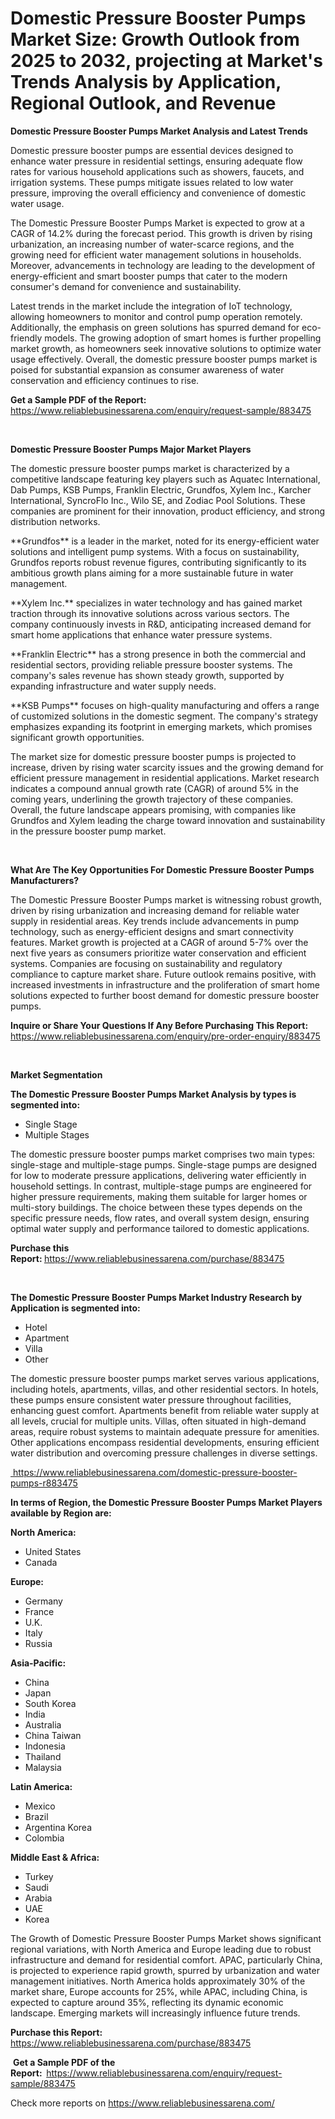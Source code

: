 <p><h1>Domestic Pressure Booster Pumps Market Size: Growth Outlook from 2025 to 2032, projecting at Market's Trends Analysis by Application, Regional Outlook, and Revenue</h1></p><p><strong>Domestic Pressure Booster Pumps Market Analysis and Latest Trends</strong></p>
<p><p>Domestic pressure booster pumps are essential devices designed to enhance water pressure in residential settings, ensuring adequate flow rates for various household applications such as showers, faucets, and irrigation systems. These pumps mitigate issues related to low water pressure, improving the overall efficiency and convenience of domestic water usage. </p><p>The Domestic Pressure Booster Pumps Market is expected to grow at a CAGR of 14.2% during the forecast period. This growth is driven by rising urbanization, an increasing number of water-scarce regions, and the growing need for efficient water management solutions in households. Moreover, advancements in technology are leading to the development of energy-efficient and smart booster pumps that cater to the modern consumer's demand for convenience and sustainability.</p><p>Latest trends in the market include the integration of IoT technology, allowing homeowners to monitor and control pump operation remotely. Additionally, the emphasis on green solutions has spurred demand for eco-friendly models. The growing adoption of smart homes is further propelling market growth, as homeowners seek innovative solutions to optimize water usage effectively. Overall, the domestic pressure booster pumps market is poised for substantial expansion as consumer awareness of water conservation and efficiency continues to rise.</p></p>
<p><strong>Get a Sample PDF of the Report:&nbsp;</strong> <a href="https://www.reliablebusinessarena.com/enquiry/request-sample/883475?utm_campaign=3024&utm_medium=2&utm_source=Github&utm_content=ia&utm_term=10042025&utm_id=domestic-pressure-booster-pumps">https://www.reliablebusinessarena.com/enquiry/request-sample/883475</a></p>
<p>&nbsp;</p>
<p><strong>Domestic Pressure Booster Pumps Major Market Players</strong></p>
<p><p>The domestic pressure booster pumps market is characterized by a competitive landscape featuring key players such as Aquatec International, Dab Pumps, KSB Pumps, Franklin Electric, Grundfos, Xylem Inc., Karcher International, SyncroFlo Inc., Wilo SE, and Zodiac Pool Solutions. These companies are prominent for their innovation, product efficiency, and strong distribution networks.</p><p>**Grundfos** is a leader in the market, noted for its energy-efficient water solutions and intelligent pump systems. With a focus on sustainability, Grundfos reports robust revenue figures, contributing significantly to its ambitious growth plans aiming for a more sustainable future in water management.</p><p>**Xylem Inc.** specializes in water technology and has gained market traction through its innovative solutions across various sectors. The company continuously invests in R&D, anticipating increased demand for smart home applications that enhance water pressure systems. </p><p>**Franklin Electric** has a strong presence in both the commercial and residential sectors, providing reliable pressure booster systems. The company's sales revenue has shown steady growth, supported by expanding infrastructure and water supply needs.</p><p>**KSB Pumps** focuses on high-quality manufacturing and offers a range of customized solutions in the domestic segment. The company's strategy emphasizes expanding its footprint in emerging markets, which promises significant growth opportunities.</p><p>The market size for domestic pressure booster pumps is projected to increase, driven by rising water scarcity issues and the growing demand for efficient pressure management in residential applications. Market research indicates a compound annual growth rate (CAGR) of around 5% in the coming years, underlining the growth trajectory of these companies. Overall, the future landscape appears promising, with companies like Grundfos and Xylem leading the charge toward innovation and sustainability in the pressure booster pump market.</p></p>
<p>&nbsp;</p>
<p><strong>What Are The Key Opportunities For Domestic Pressure Booster Pumps Manufacturers?</strong></p>
<p><p>The Domestic Pressure Booster Pumps market is witnessing robust growth, driven by rising urbanization and increasing demand for reliable water supply in residential areas. Key trends include advancements in pump technology, such as energy-efficient designs and smart connectivity features. Market growth is projected at a CAGR of around 5-7% over the next five years as consumers prioritize water conservation and efficient systems. Companies are focusing on sustainability and regulatory compliance to capture market share. Future outlook remains positive, with increased investments in infrastructure and the proliferation of smart home solutions expected to further boost demand for domestic pressure booster pumps.</p></p>
<p><strong>Inquire or Share Your Questions If Any Before Purchasing This Report:</strong> <a href="https://www.reliablebusinessarena.com/enquiry/pre-order-enquiry/883475?utm_campaign=3024&utm_medium=2&utm_source=Github&utm_content=ia&utm_term=10042025&utm_id=domestic-pressure-booster-pumps">https://www.reliablebusinessarena.com/enquiry/pre-order-enquiry/883475</a></p>
<p>&nbsp;</p>
<p><strong>Market Segmentation</strong></p>
<p><strong>The Domestic Pressure Booster Pumps Market Analysis by types is segmented into:</strong></p>
<p><ul><li>Single Stage</li><li>Multiple Stages</li></ul></p>
<p><p>The domestic pressure booster pumps market comprises two main types: single-stage and multiple-stage pumps. Single-stage pumps are designed for low to moderate pressure applications, delivering water efficiently in household settings. In contrast, multiple-stage pumps are engineered for higher pressure requirements, making them suitable for larger homes or multi-story buildings. The choice between these types depends on the specific pressure needs, flow rates, and overall system design, ensuring optimal water supply and performance tailored to domestic applications.</p></p>
<p><strong>Purchase this Report:&nbsp;</strong><a href="https://www.reliablebusinessarena.com/purchase/883475?utm_campaign=3024&utm_medium=2&utm_source=Github&utm_content=ia&utm_term=10042025&utm_id=domestic-pressure-booster-pumps">https://www.reliablebusinessarena.com/purchase/883475</a></p>
<p>&nbsp;</p>
<p><strong>The Domestic Pressure Booster Pumps Market Industry Research by Application is segmented into:</strong></p>
<p><ul><li>Hotel</li><li>Apartment</li><li>Villa</li><li>Other</li></ul></p>
<p><p>The domestic pressure booster pumps market serves various applications, including hotels, apartments, villas, and other residential sectors. In hotels, these pumps ensure consistent water pressure throughout facilities, enhancing guest comfort. Apartments benefit from reliable water supply at all levels, crucial for multiple units. Villas, often situated in high-demand areas, require robust systems to maintain adequate pressure for amenities. Other applications encompass residential developments, ensuring efficient water distribution and overcoming pressure challenges in diverse settings.</p></p>
<p><a href="https://www.reliablebusinessarena.com/domestic-pressure-booster-pumps-r883475?utm_campaign=3024&utm_medium=2&utm_source=Github&utm_content=ia&utm_term=10042025&utm_id=domestic-pressure-booster-pumps">&nbsp;https://www.reliablebusinessarena.com/domestic-pressure-booster-pumps-r883475</a></p>
<p><strong>In terms of Region, the Domestic Pressure Booster Pumps Market Players available by Region are:</strong></p>
<p>
    <p> <strong> North America: </strong>
        <ul>
            <li>United States</li>
            <li>Canada</li>
        </ul>
        </p> 
    <p> <strong> Europe: </strong>
        <ul>
            <li>Germany</li>
            <li>France</li>
            <li>U.K.</li>
            <li>Italy</li>
            <li>Russia</li>
        </ul>
        </p> 
    <p> <strong> Asia-Pacific: </strong>
        <ul>
            <li>China</li>
            <li>Japan</li>
            <li>South Korea</li>
            <li>India</li>
            <li>Australia</li>
            <li>China Taiwan</li>
            <li>Indonesia</li>
            <li>Thailand</li>
            <li>Malaysia</li>
        </ul>
        </p> 
    <p> <strong> Latin America: </strong>
        <ul>
            <li>Mexico</li>
            <li>Brazil</li>
            <li>Argentina Korea</li>
            <li>Colombia</li>
        </ul>
        </p> 
    <p> <strong> Middle East & Africa: </strong>
        <ul>
            <li>Turkey</li>
            <li>Saudi</li>
            <li>Arabia</li>
            <li>UAE</li>
            <li>Korea</li>
        </ul>
    </p>
    </p>
<p><p>The Growth of Domestic Pressure Booster Pumps Market shows significant regional variations, with North America and Europe leading due to robust infrastructure and demand for residential comfort. APAC, particularly China, is projected to experience rapid growth, spurred by urbanization and water management initiatives. North America holds approximately 30% of the market share, Europe accounts for 25%, while APAC, including China, is expected to capture around 35%, reflecting its dynamic economic landscape. Emerging markets will increasingly influence future trends.</p></p>
<p><strong>Purchase this Report: </strong><a href="https://www.reliablebusinessarena.com/purchase/883475?utm_campaign=3024&utm_medium=2&utm_source=Github&utm_content=ia&utm_term=10042025&utm_id=domestic-pressure-booster-pumps">https://www.reliablebusinessarena.com/purchase/883475</a></p>
<p>&nbsp;<strong>Get a Sample PDF of the Report:&nbsp;&nbsp;</strong><a href="https://www.reliablebusinessarena.com/enquiry/request-sample/883475?utm_campaign=3024&utm_medium=2&utm_source=Github&utm_content=ia&utm_term=10042025&utm_id=domestic-pressure-booster-pumps">https://www.reliablebusinessarena.com/enquiry/request-sample/883475</a></p>
<p><strong></strong></p>
<p>Check more reports on <a href="https://www.reliablebusinessarena.com/?utm_campaign=3024&utm_medium=2&utm_source=Github&utm_content=ia&utm_term=10042025&utm_id=domestic-pressure-booster-pumps">https://www.reliablebusinessarena.com/</a></p>